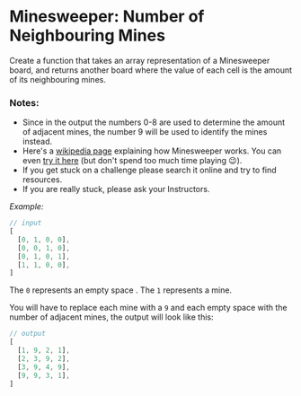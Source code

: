 # Minesweeper: Number of Neighbouring Mines
 
Create a function that takes an array representation of a Minesweeper board, and returns another board where the value of each cell is the amount of its neighbouring mines.

### Notes:

* Since in the output the numbers 0-8 are used to determine the amount of adjacent mines, the number 9 will be used to identify the mines instead.
* Here's a [wikipedia page](https://en.wikipedia.org/wiki/Minesweeper_(video_game)) explaining how Minesweeper works. You can even [try it here](https://adlogi.github.io/minesweeper/) (but don't spend too much time playing 😉).
* If you get stuck on a challenge please search it online and try to find resources.
* If you are really stuck, please ask your Instructors.


*Example:*

```javascript
// input
[
  [0, 1, 0, 0],
  [0, 0, 1, 0],
  [0, 1, 0, 1],
  [1, 1, 0, 0],
]
```

The `0` represents an empty space . The `1` represents a mine.

You will have to replace each mine with a `9` and each empty space with the number of adjacent mines, the output will look like this:

```javascript
// output
[
  [1, 9, 2, 1],
  [2, 3, 9, 2],
  [3, 9, 4, 9],
  [9, 9, 3, 1],
]
```
